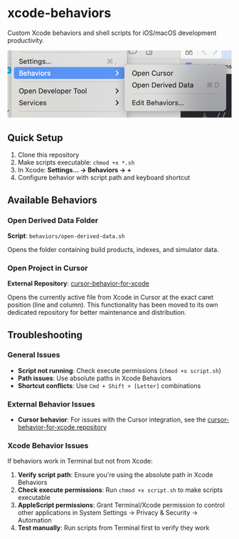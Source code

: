 # xcode-behaviors

Custom Xcode behaviors and shell scripts for iOS/macOS development productivity.

![Xcode Behaviors Menu](xcode-behaviors-menu.png)

## Quick Setup

1. Clone this repository
2. Make scripts executable: `chmod +x *.sh`
3. In Xcode: **Settings... → Behaviors → +** 
4. Configure behavior with script path and keyboard shortcut

## Available Behaviors

### Open Derived Data Folder
**Script**: `behaviors/open-derived-data.sh`  

Opens the folder containing build products, indexes, and simulator data.

### Open Project in Cursor
**External Repository**: [cursor-behavior-for-xcode](https://github.com/pavliuko/cursor-behavior-for-xcode)

Opens the currently active file from Xcode in Cursor at the exact caret position (line and column). This functionality has been moved to its own dedicated repository for better maintenance and distribution.

## Troubleshooting

### General Issues
- **Script not running**: Check execute permissions (`chmod +x script.sh`)
- **Path issues**: Use absolute paths in Xcode Behaviors
- **Shortcut conflicts**: Use `Cmd + Shift + [Letter]` combinations

### External Behavior Issues
- **Cursor behavior**: For issues with the Cursor integration, see the [cursor-behavior-for-xcode repository](https://github.com/pavliuko/cursor-behavior-for-xcode)

### Xcode Behavior Issues
If behaviors work in Terminal but not from Xcode:

1. **Verify script path**: Ensure you're using the absolute path in Xcode Behaviors
2. **Check execute permissions**: Run `chmod +x script.sh` to make scripts executable
3. **AppleScript permissions**: Grant Terminal/Xcode permission to control other applications in System Settings → Privacy & Security → Automation
4. **Test manually**: Run scripts from Terminal first to verify they work
